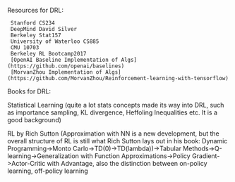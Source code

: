Resources for DRL:

	 Stanford CS234
 	 DeepMind David Silver
 	 Berkeley Stat157
 	 University of Waterloo CS885
 	 CMU 10703
 	 Berkeley RL Bootcamp2017
 	 [OpenAI Baseline Implementation of Algs](https://github.com/openai/baselines)
 	 [MorvanZhou Implementation of Algs](https://github.com/MorvanZhou/Reinforcement-learning-with-tensorflow)

Books for DRL:

Statistical Learning  (quite a lot stats concepts made its way into DRL, such as importance sampling, KL divergence, Heffoling Inequalities etc. It is a good background)

RL by Rich Sutton (Approximation with NN is a new development, but the overall structure of RL is still what Rich Sutton lays out in his book: Dynamic Programming->Monto Carlo->TD(0)->TD(lambda))->Tabular Methods->Q-learning->Generalization with Function Approximations->Policy Gradient->Actor-Critic with Advantage, also the distinction between on-policy learning, off-policy learning
